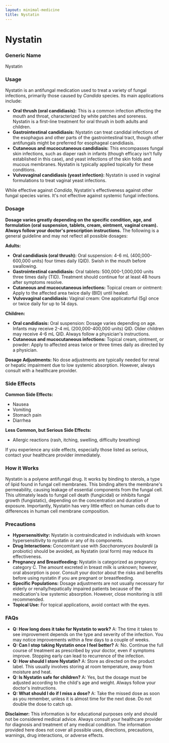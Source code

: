 ```yaml
---
layout: minimal-medicine
title: Nystatin
---
```


# Nystatin
### Generic Name
Nystatin

### Usage
Nystatin is an antifungal medication used to treat a variety of fungal infections, primarily those caused by *Candida* species.  Its main applications include:

* **Oral thrush (oral candidiasis):** This is a common infection affecting the mouth and throat, characterized by white patches and soreness. Nystatin is a first-line treatment for oral thrush in both adults and children.
* **Gastrointestinal candidiasis:**  Nystatin can treat candidal infections of the esophagus and other parts of the gastrointestinal tract, though other antifungals might be preferred for esophageal candidiasis.
* **Cutaneous and mucocutaneous candidiasis:** This encompasses fungal skin infections, such as diaper rash in infants (though efficacy isn't fully established in this case), and yeast infections of the skin folds and mucous membranes. Nystatin is typically applied topically for these conditions.
* **Vulvovaginal candidiasis (yeast infection):** Nystatin is used in vaginal formulations to treat vaginal yeast infections.

While effective against *Candida*, Nystatin's effectiveness against other fungal species varies. It's not effective against systemic fungal infections.


### Dosage

**Dosage varies greatly depending on the specific condition, age, and formulation (oral suspension, tablets, cream, ointment, vaginal cream). Always follow your doctor's prescription instructions.** The following is a general guideline and may not reflect all possible dosages:


**Adults:**

* **Oral candidiasis (oral thrush):** Oral suspension: 4-6 mL (400,000-600,000 units) four times daily (QID).  Swish in the mouth before swallowing.
* **Gastrointestinal candidiasis:** Oral tablets: 500,000-1,000,000 units three times daily (TID). Treatment should continue for at least 48 hours after symptoms resolve.
* **Cutaneous and mucocutaneous infections:** Topical cream or ointment: Apply to the affected area twice daily (BID) until healed.
* **Vulvovaginal candidiasis:** Vaginal cream: One applicatorful (5g) once or twice daily for up to 14 days.


**Children:**

* **Oral candidiasis:** Oral suspension: Dosage varies depending on age.  Infants may receive 2-4 mL (200,000-400,000 units) QID. Older children may receive 4-6 mL QID.  Always follow a physician's instructions.
* **Cutaneous and mucocutaneous infections:** Topical cream, ointment, or powder: Apply to affected areas twice or three times daily as directed by a physician.

**Dosage Adjustments:**  No dose adjustments are typically needed for renal or hepatic impairment due to low systemic absorption. However, always consult with a healthcare provider.


### Side Effects

**Common Side Effects:**

* Nausea
* Vomiting
* Stomach pain
* Diarrhea

**Less Common, but Serious Side Effects:**

* Allergic reactions (rash, itching, swelling, difficulty breathing)


If you experience any side effects, especially those listed as serious, contact your healthcare provider immediately.


### How it Works

Nystatin is a polyene antifungal drug.  It works by binding to sterols, a type of lipid found in fungal cell membranes. This binding alters the membrane's permeability, causing leakage of essential components from the fungal cell.  This ultimately leads to fungal cell death (fungicidal) or inhibits fungal growth (fungistatic), depending on the concentration and duration of exposure. Importantly, Nystatin has very little effect on human cells due to differences in human cell membrane composition.


### Precautions

* **Hypersensitivity:** Nystatin is contraindicated in individuals with known hypersensitivity to nystatin or any of its components.
* **Drug Interactions:** Concomitant use with *Saccharomyces boulardii* (a probiotic) should be avoided, as Nystatin (oral form) may reduce its effectiveness.
* **Pregnancy and Breastfeeding:** Nystatin is categorized as pregnancy category C.  The amount excreted in breast milk is unknown; however, oral absorption is poor. Consult your doctor about the risks and benefits before using nystatin if you are pregnant or breastfeeding.
* **Specific Populations:**  Dosage adjustments are not usually necessary for elderly or renally/hepatically impaired patients because of the medication's low systemic absorption. However, close monitoring is still recommended.
* **Topical Use:** For topical applications, avoid contact with the eyes.


### FAQs

* **Q: How long does it take for Nystatin to work?** A:  The time it takes to see improvement depends on the type and severity of the infection.  You may notice improvements within a few days to a couple of weeks.
* **Q: Can I stop taking Nystatin once I feel better?** A: No.  Continue the full course of treatment as prescribed by your doctor, even if symptoms improve.  Stopping early can lead to recurrence of the infection.
* **Q: How should I store Nystatin?** A:  Store as directed on the product label. This usually involves storing at room temperature, away from moisture and heat.
* **Q: Is Nystatin safe for children?** A: Yes, but the dosage must be adjusted according to the child's age and weight. Always follow your doctor's instructions.
* **Q: What should I do if I miss a dose?** A: Take the missed dose as soon as you remember, unless it is almost time for the next dose. Do not double the dose to catch up.


**Disclaimer:** This information is for educational purposes only and should not be considered medical advice. Always consult your healthcare provider for diagnosis and treatment of any medical condition.  The information provided here does not cover all possible uses, directions, precautions, warnings, drug interactions, or adverse effects.
